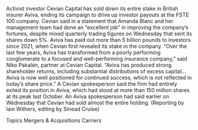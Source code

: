 Activist investor Cevian Capital has sold down its entire stake in British insurer Aviva, ending its campaign to drive up investor payouts at the FSTE 100 company.
Cevian said in a statement that Amanda Blanc and her management team had done an “excellent job” in improving the company’s fortunes, despite mixed quarterly trading figures on Wednesday that sent its shares down 5%.
Aviva has paid out more than 5 billion pounds to investors since 2021, when Cevian first revealed its stake in the company.
“Over the last few years, Aviva has transformed from a poorly performing conglomerate to a focused and well-performing insurance company,” said Niko Pakalén, partner at Cevian Capital.
“Aviva has produced strong shareholder returns, including substantial distributions of excess capital… Aviva is now well positioned for continued success, which is not reflected in today’s share price.”
A Cevian spokesperson said the firm had entirely exited its position in Aviva, which had stood at more than 150 million shares at its peak last October.
An Aviva spokesperson had said earlier on Wednesday that Cevian had sold almost the entire holding.
(Reporting by Iain Withers, editing by Sinead Cruise)

Topics
Mergers & Acquisitions
Carriers
